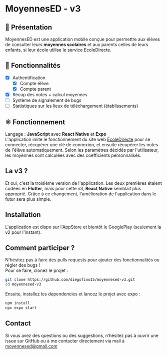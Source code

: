 # MoyennesED - v3

## 📖 Présentation
MoyennesED est une application mobile conçue pour permettre aux élèves de consulter leurs **moyennes scolaires** et aux parents celles de leurs enfants, si leur école utilise le service EcoleDirecte.

## 🚀 Fonctionnalités
- [x] Authentification
  - [x] Compte élève
  - [x] Compte parent
- [x] Récup des notes + calcul moyennes
- [ ] Système de signalement de bugs
- [ ] Statistiques sur les lieux de téléchargement (établissements)

## ⚛️ Fonctionnement
Langage : **JavaScript** avec **React Native** et **Expo**  
L'application imite le fonctionnement du site web [ÉcoleDirecte](https://www.ecoledirecte.com/) pour se connecter, récupérer une clé de connexion, et ensuite récupérer les notes de l'élève automatiquement. Selon les paramètres décidés par l'utilisateur, les moyennes sont calculées avec des coefficients personnalisés.

## La v3 ?
Et oui, c'est la troisième version de l'application. Les deux premières étaient codées en **Flutter**, mais pour cette v3, **React Native** semblait plus approprié. Grâce à ce changement, l'amélioration de l'application dans le futur sera plus simple.

## Installation
L'application est dispo sur l'AppStore et bientôt le GooglePlay (seulement la v2 pour l'instant).

## Comment participer ?
N'hésitez pas à faire des pulls requests pour ajouter des fonctionnalités ou régler des bugs !  
Pour se faire, clonez le projet :
```bash
git clone https://github.com/diegofino15/moyennesed-v3.git
cd moyennesed-v3
```
Ensuite, installez les dependencies et lancez le projet avec expo :
```bash
npm install
npx expo start
```

## Contact
Si vous avez des questions ou des suggestions, n’hésitez pas à ouvrir une issue sur GitHub ou à me contacter directement via mail à moyennesed@gmail.com
